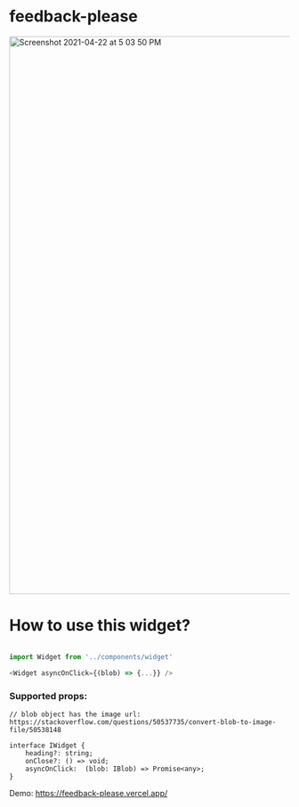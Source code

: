# feedback-please

<img width="1002" alt="Screenshot 2021-04-22 at 5 03 50 PM" src="https://user-images.githubusercontent.com/53554917/115707697-bb6a8000-a38c-11eb-93ae-358c4bacefda.png">


# How to use this widget?

```js

import Widget from '../components/widget'

<Widget asyncOnClick={(blob) => {...}} />

```

### Supported props:

```
// blob object has the image url: https://stackoverflow.com/questions/50537735/convert-blob-to-image-file/50538148

interface IWidget {
    heading?: string;
    onClose?: () => void;
    asyncOnClick:  (blob: IBlob) => Promise<any>;
}
```

Demo: https://feedback-please.vercel.app/
